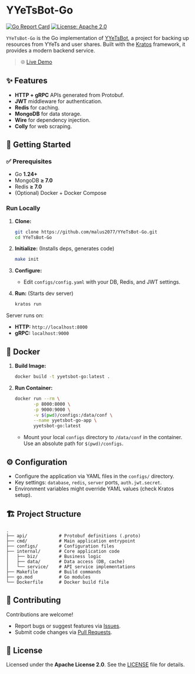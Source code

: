 # YYeTsBot-Go

[![Go Report Card](https://goreportcard.com/badge/github.com/malus2077/YYeTsBot-Go)](https://goreportcard.com/report/github.com/yourusername/YYeTsBot-Go)
[![License: Apache 2.0](https://img.shields.io/badge/License-Apache%202.0-blue.svg)](https://opensource.org/licenses/Apache-2.0)

`YYeTsBot-Go` is the Go implementation of [YYeTsBot](https://github.com/tgbot-collection/YYeTsBot), a project for backing up resources from YYeTs and user shares. Built with the [Kratos](https://go-kratos.dev) framework, it provides a modern backend service.

> 🌐 [Live Demo](http://117.72.37.235:30080/)

## ✨ Features

* **HTTP + gRPC** APIs generated from Protobuf.
* **JWT** middleware for authentication.
* **Redis** for caching.
* **MongoDB** for data storage.
* **Wire** for dependency injection.
* **Colly** for web scraping.

## 🚀 Getting Started

### ✅ Prerequisites

* Go **1.24+**
* MongoDB **≥ 7.0**
* Redis **≥ 7.0**
* (Optional) Docker + Docker Compose

### Run Locally

1.  **Clone:**
    ```bash
    git clone https://github.com/malus2077/YYeTsBot-Go.git
    cd YYeTsBot-Go
    ```

2.  **Initialize:** (Installs deps, generates code)
    ```bash
    make init
    ```

3.  **Configure:**
    * Edit `configs/config.yaml` with your DB, Redis, and JWT settings.

4.  **Run:** (Starts dev server)
    ```bash
    kratos run
    ```

Server runs on:
* **HTTP:** `http://localhost:8000`
* **gRPC:** `localhost:9000`

## 🐳 Docker

1.  **Build Image:**
    ```bash
    docker build -t yyetsbot-go:latest .
    ```

2.  **Run Container:**
    ```bash
    docker run --rm \
           -p 8000:8000 \
           -p 9000:9000 \
           -v $(pwd)/configs:/data/conf \
           --name yyetsbot-go-app \
           yyetsbot-go:latest
    ```
    * Mount your local `configs` directory to `/data/conf` in the container. Use an absolute path for `$(pwd)/configs`.

## ⚙️ Configuration

* Configure the application via YAML files in the `configs/` directory.
* Key settings: `database`, `redis`, `server` ports, `auth.jwt.secret`.
* Environment variables might override YAML values (check Kratos setup).

## 🏗️ Project Structure

```
.
├── api/            # Protobuf definitions (.proto)
├── cmd/            # Main application entrypoint
├── configs/        # Configuration files
├── internal/       # Core application code
│   ├── biz/        # Business logic
│   ├── data/       # Data access (DB, cache)
│   └── service/    # API service implementations
├── Makefile        # Build commands
├── go.mod          # Go modules
└── Dockerfile      # Docker build file
```

## 🤝 Contributing

Contributions are welcome!

* Report bugs or suggest features via [Issues](https://github.com/malus2077/YYeTsBot-Go/issues).
* Submit code changes via [Pull Requests](https://github.com/malus2077/YYeTsBot-Go/pulls).

## 📄 License

Licensed under the **Apache License 2.0**. See the [LICENSE](LICENSE) file for details.